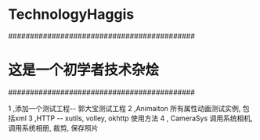 # TechnologyHaggis
###########################################
#        这是一个初学者技术杂烩           #
###########################################

1 ,添加一个测试工程-- 郭大宝测试工程
2 ,Animaiton 所有属性动画测试实例, 包括xml
3 ,HTTP  --  xutils, volley, okhttp 使用方法
4 , CameraSys 调用系统相机, 调用系统相册, 裁剪, 保存照片
